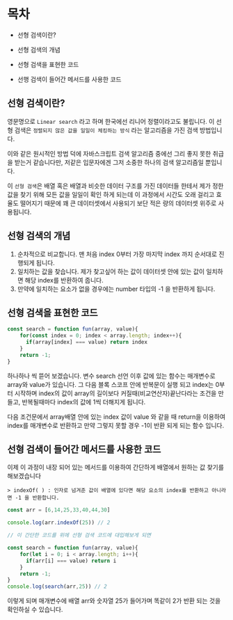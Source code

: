 # 목차
- 선형 검색이란?

- 선형 검색의 개념

- 선형 검색을 표현한 코드

- 선행 검색이 들어간 메서드를 사용한 코드

<!-- - 선형 검색을 가진 메서드
    - indexOf
    - includes
    - find
    - findindex -->

## 선형 검색이란?

영문명으로 `Linear search` 라고 하며 한국에선 리니어 정렬이라고도 불립니다. 이 선형 검색은 `정렬되지 않은 값을 일일이 체킹하는 방식` 라는 알고리즘을 가진 검색 방법입니다.

이와 같은 원시적인 방법 덕에 자바스크립트 검색 알고리즘 중에선 그리 좋지 못한 취급을 받는거 같습니다만, 저같은 입문자에겐 그저 소중한 하나의 검색 알고리즘일 뿐입니다. 

이 `선형 검색`은 배열 혹은 배열과 비슷한 데이터 구조를 가진 데이터들 한테서 제가 정한 값을 찾기 위해 모든 값을 일일이 확인 하게 되는데 이 과정에서 시간도 오래 걸리고 효율도 떨어지기 때문에 꽤 큰 데이터셋에서 사용되기 보단 적은 량의 데이터셋 위주로 사용됩니다.

## 선형 검색의 개념
1. 순차적으로 비교합니다. 맨 처음 index 0부터 가장 마지막 index 까지 순서대로 진행되게 됩니다.
2. 일치하는 값을 찾습니다. 제가 찾고싶어 하는 값이 데이터셋 안에 있는 값이 일치하면 해당 index를 반환하여 줍니다.
3. 만약에 일치하는 요소가 없을 경우에는 number 타입의 -1 을 반환하게 됩니다.

## 선형 검색을 표현한 코드

```js
const search = function fun(array, value){
    for(const index = 0; index < array.length; index++){
      if(array[index] === value) return index
    }
    return -1;
}
```
하나하나 씩 뜯어 보겠습니다. 
변수 search 선언 이후 값에 있는 함수는 매개변수로 array와 value가 있습니다.
그 다음 블록 스코프 안에 반복문이 실행 되고 index는 0부터 시작하며 index의 값이 array의 길이보다 커질때(비교연산자)끝난다라는 조건을 만들고, 반복될때마다 index의 값에 1씩 더해지게 됩니다. 

다음 조건문에서 array배열 안에 있는 index 값이 value 와 같을 때 return을 이용하여 index를 매개변수로 반환하고 만약 그렇지 못할 경우 -1이 반환 되게 되는 함수 입니다.



## 선형 검색이 들어간 메서드를 사용한 코드

이제 이 과정이 내장 되어 있는 메서드를 이용하여 간단하게 배열에서 원하는 값 찾기를 해보겠습니다

`> indexOf( ) : 인자로 넘겨준 값이 배열에 있다면 해당 요소의 index를 반환하고 아니라면 -1 을 반환합니다.`

```js
const arr = [6,14,25,33,40,44,30]

console.log(arr.indexOf(25)) // 2

// 이 간단한 코드를 위에 선형 검색 코드에 대입해보게 되면

const search = function fun(array, value){
    for(let i = 0; i < array.length; i++){
      if(arr[i] === value) return i
    }
    return -1;
}
console.log(search(arr,25)) // 2
```
이렇게 되며 매개변수에 배열 arr와 숫자열 25가 들어가며 똑같이 2가 반환 되는 것을 확인하실 수 있습니다.


<!-- 
이 선행 검색 방식을 참조하여 사용하는 메서드들이 존재합니다. 이 메서드들을 간단하게 정리한 뒤 예시를 보여 드리겠습니다.

> indexOf( ) : 인자로 넘겨준 값이 배열에 있다면 해당 요소의 index를 반환하고 아니라면 -1 을 반환합니다.
>
> includes( ) : 값이 있다면 true , 없다면 false 를 반환합니다.
>
> find( ) : 배열내에서 함수를 만족하는 첫번째 요소를 반환합니다. 만약 함수를 만족하는 함수가없다면 undefined가 반환됩니다.
>
> findindex( ) : 주어진 함수에 만족하는 배열의 첫번째 요소에 대한 인덱스를 반환합니다. 만족하는 요소가 없다면 -1을 반환합니다.

그럼 이 메서드 들을 이용하며 예시를 작성해 보겠습니다.

```js
const arr = [6,14,25,33,40,44,30]

console.log(arr.indexOf(25)) // 2
```

indexOf( )를 사용하였을 때 배열 [6,14,25,33,40,44,30] 내에서 맨 처음 6부터 30까지 하나하나씩 체킹을 한 뒤 25 라는 값을 찾았을 때 거기서 작동을 중지하고 값을 반환합니다.

이렇게만 들었을 땐 별 문제 없어 보이지만 같은 값이 여러개 라면 이야기가 달라집니다.

```js
const arr = [`16`,12,13,14,15,`16`,25,17,18,`16`,56,99] // 빽틱은 제가 가시성을 위해 넣은 겁니다 실제 코드에선 뺐습니다.

console.log(arr.indexOf(16)) // 0
```
이렇게 보시면 아시겠지만 분명 16이라는 값은 3개인데 가장 처음 16을 찾은 뒤 작동이 끝나버리니 뒤에 있던 16들은 붕 떠버리게 되는거죠

